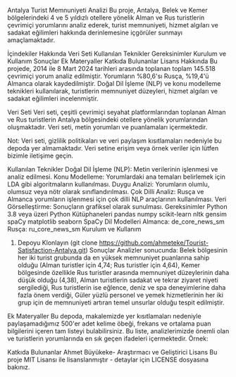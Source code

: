 Antalya Turist Memnuniyeti Analizi
Bu proje, Antalya, Belek ve Kemer bölgelerindeki 4 ve 5 yıldızlı otellere yönelik Alman ve Rus turistlerin çevrimiçi yorumlarını analiz ederek, turist memnuniyeti, hizmet algıları ve sadakat eğilimleri hakkında derinlemesine içgörüler sunmayı amaçlamaktadır.

İçindekiler
Hakkında
Veri Seti
Kullanılan Teknikler
Gereksinimler
Kurulum ve Kullanım
Sonuçlar
Ek Materyaller
Katkıda Bulunanlar
Lisans
Hakkında
Bu projede, 2014 ile 8 Mart 2024 tarihleri arasında toplanan toplam 145.518 çevrimiçi yorum analiz edilmiştir. Yorumların %80,6'sı Rusça, %19,4'ü Almanca olarak kaydedilmiştir. Doğal Dil İşleme (NLP) ve konu modelleme teknikleri kullanılarak, turistlerin memnuniyet düzeyleri, hizmet algıları ve sadakat eğilimleri incelenmiştir.

Veri Seti
Veri seti, çeşitli çevrimiçi seyahat platformlarından toplanan Alman ve Rus turistlerin Antalya bölgesindeki otellere yönelik yorumlarından oluşmaktadır. Veri seti, metin yorumları ve puanlamaları içermektedir.

Not: Veri seti, gizlilik politikaları ve veri paylaşım kısıtlamaları nedeniyle bu depoda yer almamaktadır. Veri setine erişim veya örnek veriler için lütfen bizimle iletişime geçin.

Kullanılan Teknikler
Doğal Dil İşleme (NLP): Metin verilerinin işlenmesi ve analiz edilmesi.
Konu Modelleme: Yorumlardaki ana temaları belirlemek için LDA gibi algoritmaların kullanılması.
Duygu Analizi: Yorumların olumlu, olumsuz veya nötr olarak sınıflandırılması.
Çok Dilli Analiz: Rusça ve Almanca yorumların işlenmesi için çok dilli NLP araçlarının kullanılması.
Veri Görselleştirme: Sonuçların grafiksel olarak sunulması.
Gereksinimler
Python 3.8 veya üzeri
Python Kütüphaneleri
pandas
numpy
scikit-learn
nltk
gensim
spaCy
matplotlib
seaborn
SpaCy Dil Modelleri
Almanca: de_core_news_sm
Rusça: ru_core_news_sm
Kurulum ve Kullanım
1. Depoyu Klonlayın (git clone https://github.com/ahmeteke/Tourist-Satisfaction-Antalya.git)
Sonuçlar
Analizler sonucunda:
Belek bölgesinin her iki turist grubunda da en yüksek memnuniyet puanlarına sahip olduğu (Alman turistler için 4,74; Rus turistler için 4,64),
Kemer bölgesinde özellikle Rus turistler arasında memnuniyet düzeylerinin daha düşük olduğu (4,38),
Alman turistlerin sadakat ve tekrar ziyaret niyeti sergilediği, Rus turistlerin ise eğlence, deniz ve spa deneyimlerine daha fazla önem verdiği,
Güler yüzlü personel ve yemek hizmetlerinin her iki grup için de memnuniyeti artıran temel unsurlar olduğu tespit edilmiştir.

Ek Materyaller
Bu depoda, makalemizde yer kısıtlamaları nedeniyle paylaşamadığımız 500'er adet kelime öbeği, frekans ve ortalama puan bilgilerini içeren tam listeyi bulabilirsiniz. Bu liste, analizlerimizde önemli olan ve turistlerin yorumlarında en sık geçen ifadeleri içermektedir.
Örnek:

Katkıda Bulunanlar
Ahmet Büyükeke- Araştırmacı ve Geliştirici
Lisans
Bu proje MIT Lisansı ile lisanslanmıştır - detaylar için LICENSE dosyasına bakınız.
